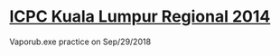 # [ICPC Kuala Lumpur Regional 2014](https://vjudge.net/contest/257987)

Vaporub.exe practice on Sep/29/2018

